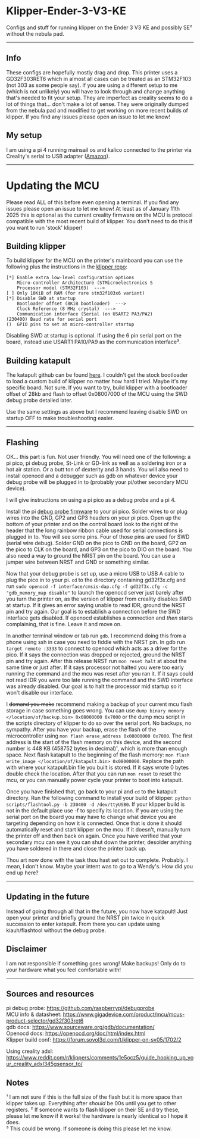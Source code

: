 # Klipper-Ender-3-V3-KE
Configs and stuff for running klipper on the Ender 3 V3 KE and possibly SE² without the nebula pad.

---

## Info
These configs are hopefully mostly drag and drop. This printer uses a GD32F303RET6 which in almost all cases can be treated as an STM32F103 (not 303 as some people say). If you are using a different setup to me (which is not unlikely) you will have to look through and change anything that's needed to fit your setup. They are imperfect as creality seems to do a lot of things that... don't make a lot of sense. They were originally dumped from the nebula pad and modified to get working on more recent builds of klipper. If you find any issues please open an issue to let me know! 

## My setup
I am using a pi 4 running mainsail os and kalico connected to the printer via Creality's serial to USB adapter ([Amazon](https://www.amazon.com/Creality-Sonic-Pad-Serial-Cable/dp/B0CFL5N319/ref=mp_s_a_1_1?crid=3KJQP9FARDMYA&dib=eyJ2IjoiMSJ9.pFnhUqBv4cuKFHbP5ICexNFIZgzGYcOXJHPROlFUslvK0fuS_mQXrdUSgCafDtjyxDuIaSFle6TBUwuxQqfihCQkfag_JSO_g23-OSvtQPOwpDblb_gt12PiqYPptFTUj94aAzxj58K2hR7oAsdKEZNfQRx2JJRr_ajKhjsJ-USxHYISjq5nwwu0n2Uerh7meeaJQkipmTiVT5Po0gLCLw.SCEXMVqklgPEOE0RnG69vfyV5OTgjC2vz_GVTm3R42Q&dib_tag=se&keywords=creality+serial+adapter&qid=1736591800&sprefix=creality+serial+adapter%2Caps%2C158&sr=8-1])).

---

# Updating the MCU
Please read ALL of this before even opening a terminal. If you find any issues please open an issue to let me know! At least as of January 11th 2025 this is optional as the current creality firmware on the MCU is protocol compatible with the most recent build of klipper. You don't need to do this if you want to run 'stock' klipper!

## Building klipper
To build klipper for the MCU on the printer's mainboard you can use the following plus the instructions in the [klipper repo](https://github.com/Klipper3d/klipper):

```
[*] Enable extra low-level configuration options
    Micro-controller Architecture (STMicroelectronics S
    Processor model (STM32F103)  --->
[ ] Only 10KiB of RAM (for rare stm32f103x6 variant)
[*] Disable SWD at startup
    Bootloader offset (8KiB bootloader)  --->
    Clock Reference (8 MHz crystal)  --->
    Communication interface (Serial (on USART2 PA3/PA2)
(230400) Baud rate for serial port
()  GPIO pins to set at micro-controller startup
```

Disabling SWD at startup is optional. If using the 6 pin serial port on the board, instead use USART1 PA10/PA9 as the communication interface³.

## Building katapult
The katapult github can be found [here](https://github.com/Arksine/katapult).
I couldn't get the stock bootloader to load a custom build of klipper no matter how hard I tried. Maybe it's my specific board. Not sure. If you want to try, build klipper with a bootloader offset of 28kb and flash to offset 0x08007000 of the MCU using the SWD debug probe detailed later.  

Use the same settings as above but I recommend leaving disable SWD on startup OFF to make troubleshooting easier.

---
## Flashing
OK... this part is fun. Not user friendly. You will need one of the following: a pi pico, pi debug probe, St-Link or GD-link as well as a soldering iron or a hot air station. Or a butt ton of dexterity and 3 hands. You will also need to install openocd and a debugger such as gdb on whatever device your debug probe will be plugged in to (probably your pi/other secondary MCU device).

I will give instructions on using a pi pico as a debug probe and a pi 4.

Install the pi [debug probe firmware](https://github.com/raspberrypi/debugprobe) to your pi pico. Solder wires to or plug wires into the GND, GP2 and GP3 headers on your pi pico. Open up the bottom of your printer and on the control board look to the right of the header that the long rainbow ribbon cable used for serial connections is plugged in to. You will see some pins. Four of those pins are used for SWD (serial wire debug). Solder GND on the pico to GND on the board, GP2 on the pico to CLK on the board, and GP3 on the pico to DIO on the board. You also need a way to ground the NRST pin on the board. You can use a jumper wire between NRST and GND or something similar.  

Now that your debug probe is set up, use a micro USB to USB A cable to plug the pico in to your pi. `cd` to the directory containing gd32f3x.cfg and run `sudo openocd -f interface/cmsis-dap.cfg -f gd32f3x.cfg -c "gdb_memory_map disable"` to launch the openocd server just barely after you turn the printer on, as the version of klipper from creality disables SWD at startup. If it gives an error saying unable to read IDR, ground the NRST pin and try again. Our goal is to establish a connection before the SWD interface gets disabled. If openocd establishes a connection and *then* starts complaining, that is fine. Leave it and move on. 

In another terminal window or tab run `gdb`. I recommend doing this from a phone using ssh in case you need to fiddle with the NRST pin. In gdb run `target remote :3333` to connect to openocd which acts as a driver for the pico. If it says the connection was dropped or rejected, ground the NRST pin and try again. After this release NRST run `mon reset halt` at about the same time or just after. If it says processor not halted you were too early running the command and the mcu was reset after you ran it. If it says could not read IDR you were too late running the command and the SWD interface was already disabled. Our goal is to halt the processor mid startup so it won't disable our interface.  

I ~~demand you make~~ recommend making a backup of your current mcu flash storage in case something goes wrong. You can use `dump binary memory </location/of/backup.bin> 0x08000000 0x7000` or the dump mcu script in the scripts directory of klipper to do so over the serial port. No backups, no sympathy. After you have your backup, erase the flash of the microcontroller using `mon flash erase_address 0x08000000 0x7000`. The first address is the start of the flash memory on this device, and the second number is 448 KB (458752 bytes in decimal)¹, which is more than enough space. Next flash katapult to the beginning of the flash memory: `mon flash write_image </location/of/katapult.bin> 0x08000000`. Replace the path with where your katapult.bin file you built is stored. If it says wrote 0 bytes double check the location. After that you can run `mon reset` to reset the mcu, or you can manually power cycle your printer to boot into katapult.  

Once you have finished that, go back to your pi and `cd` to the katapult directory. Run the following command to install your build of klipper: `python scripts/flashtool.py -b 230400 -d /dev/ttyUSB0`. If your klipper build is not in the default place use -f to specify its location. If you are using the serial port on the board you may have to change what device you are targeting depending on how it is connected. Once that is done it should automatically reset and start klipper on the mcu. If it doesn't, manually turn the printer off and then back on again. Once you have verified that your secondary mcu can see it you can shut down the printer, desolder anything you have soldered in there and close the printer back up.

Thou art now done with the task thou hast set out to complete. Probably. I mean, I don't know. Maybe your intent was to go to a Wendy's. How did you end up here?

---
## Updating in the future
Instead of going through all that in the future, you now have katapult! Just open your printer and briefly ground the NRST pin twice in quick succession to enter katapult. From there you can update using kiauh/flashtool without the debug probe.

## Disclaimer
I am not responsible if something goes wrong! Make backups! Only do to your hardware what you feel comfortable with!

---
## Sources and resources
pi debug probe: https://github.com/raspberrypi/debugprobe  
MCU info & datasheet: https://www.gigadevice.com/product/mcu/mcus-product-selector/gd32f303ret6  
gdb docs: https://www.sourceware.org/gdb/documentation/  
Openocd docs: https://openocd.org/doc/html/index.html  
Klipper build conf: https://forum.sovol3d.com/t/klipper-on-sv05/1702/2  

Using creality adxl: https://www.reddit.com/r/klippers/comments/1e5ocz5/guide_hooking_up_your_creality_adxl345gsensor_to/


## Notes
¹ I am not sure if this is the full size of the flash but it is more space than klipper takes up. Everything after *should* be 00s until you get to other registers.
² If someone wants to flash klipper on their SE and try these, please let me know if it works! the hardware is nearly identical so I hope it does.  
³ This could be wrong. If someone is doing this please let me know.
